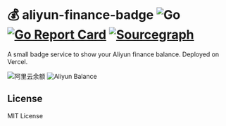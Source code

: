 # 💰 aliyun-finance-badge ![Go](https://github.com/wuhan005/aliyun-finance-badge/workflows/Go/badge.svg) [![Go Report Card](https://goreportcard.com/badge/github.com/wuhan005/aliyun-finance-badge)](https://goreportcard.com/report/github.com/wuhan005/aliyun-finance-badge) [![Sourcegraph](https://img.shields.io/badge/view%20on-Sourcegraph-brightgreen.svg?logo=sourcegraph)](https://sourcegraph.com/github.com/wuhan005/aliyun-finance-badge)

A small badge service to show your Aliyun finance balance. Deployed on Vercel.

![阿里云余额](https://aliyun-balance.vercel.app/api)
![Aliyun Balance](https://aliyun-balance.vercel.app/api?lang=en)

## License

MIT License
